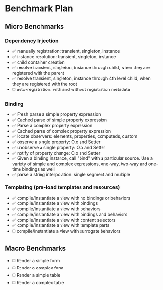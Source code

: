 # Benchmark Plan

## Micro Benchmarks

### Dependency Injection

* :white_check_mark: manually registration: transient, singleton, instance
* :white_check_mark: instance resolution: transient, singleton, instance
* :white_check_mark: child container creation
* :white_check_mark: resolve transient, singleton, instance through child, when they are registered with the parent
* :white_check_mark: resolve transient, singleton, instance through 4th level child, when they are registered with the root
* :white_medium_square: auto-registration: with and without registration metadata

### Binding

* :white_check_mark: Fresh parse a simple property expression
* :white_check_mark: Cached parse of simple property expression
* :white_check_mark: Parse a complex property expression
* :white_check_mark: Cached parse of complex property expression
* :white_check_mark: locate observers: elements, properties, computeds, custom
* :white_check_mark: observe a single property: O.o and Setter
* :white_check_mark: unobserve a single property: O.o and Setter
* :white_check_mark: notify of property change: O.o and Setter
* :white_check_mark: Given a binding instance, call "bind" with a particular source. Use a variety of simple and complex expressions, one-way, two-way and one-time bindings as well
* :white_check_mark: parse a string interpolation: single segment and multiple

### Templating (pre-load templates and resources)

* :white_check_mark: compile/instantiate a view with no bindings or behaviors
* :white_check_mark: compile/instantiate a view with bindings
* :white_check_mark: compile/instantiate a view with behaviors
* :white_check_mark: compile/instantiate a view with bindings and behaviors
* :white_check_mark: compile/instantiate a view with content selectors
* :white_check_mark: compile/instantiate a view with template parts
* :white_medium_square: compile/instantiate a view with surrogate behaviors

## Macro Benchmarks

* :white_medium_square: Render a simple form
* :white_medium_square: Render a complex form
* :white_medium_square: Render a simple table
* :white_medium_square: Render a complex table
